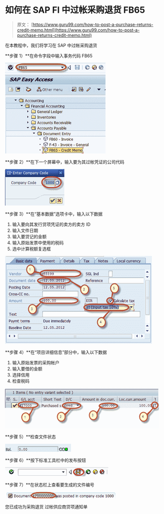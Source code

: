 # 如何在 SAP FI 中过帐采购退货 FB65

> 原文： [https://www.guru99.com/how-to-post-a-purchase-returns-credit-memo.html](https://www.guru99.com/how-to-post-a-purchase-returns-credit-memo.html)

在本教程中，我们将学习在 SAP 中过帐采购退货

**步骤 1）**在命令字段中输入事务代码 FB65

![How to post a Purchase Return FB65 in SAP FI](img/de292d1f4c1f984491fa078f51b02395.png)

**步骤 2）**在下一个屏幕中，输入要为其过帐凭证的公司代码

![How to post a Purchase Return FB65 in SAP FI](img/de44e41862059f8195c8b64e61f8ee4f.png)

**步骤 3）**在“基本数据”选项卡中，输入以下数据

1.  输入要向其发行贷项凭证的卖方的卖方 ID
2.  输入文件日期
3.  输入要贷记的金额
4.  输入原始发票中使用的税码
5.  选中计算税额复选框

![How to post a Purchase Return FB65 in SAP FI](img/ed2fbac14e292646d9da7bc934a49eda.png)

**步骤 4）**在“项目详细信息”部分中，输入以下数据

1.  输入原始发票的采购帐户
2.  输入要借的金额
3.  选择信用
4.  检查税码

![How to post a Purchase Return FB65 in SAP FI](img/e94bdd142df3663ab7dc1d5732e0a591.png)

**步骤 5）**检查文件状态

![How to post a Purchase Return FB65 in SAP FI](img/6cd40750952bfc713586f4724ff4fcc8.png)

**步骤 6）**按下标准工具栏中的发布按钮

![How to post a Purchase Return FB65 in SAP FI](img/25ff83cc764afdf917a183049e51e1c7.png)

**步骤 7）**在状态栏上查看要生成的文件编号

![How to post a Purchase Return FB65 in SAP FI](img/c9c04f35cbcfc34e887ded817fe1b393.png)

您已成功为采购退货
过帐供应商贷项通知单